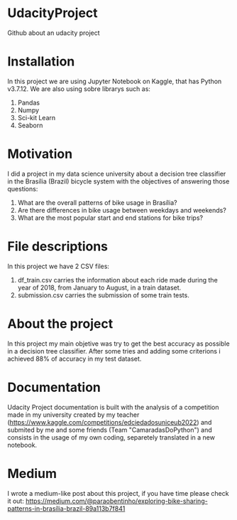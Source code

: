 # UdacityProject
Github about an udacity project
# Installation
In this project we are using Jupyter Notebook on Kaggle, that has Python v3.7.12. We are also using sobre librarys such as:
1. Pandas
2. Numpy
3. Sci-kit Learn
4. Seaborn
# Motivation 
I did a project in my data science university about a decision tree classifier in the Brasília (Brazil) bicycle system with the objectives of answering those questions:
1. What are the overall patterns of bike usage in Brasília?
2. Are there differences in bike usage between weekdays and weekends?
3. What are the most popular start and end stations for bike trips?
# File descriptions
In this project we have 2 CSV files:
1. df_train.csv carries the information about each ride made during the year of 2018, from January to August, in a train dataset.
2. submission.csv carries the submission of some train tests.
# About the project
In this project my main objetive was try to get the best accuracy as possible in a decision tree classifier. After some tries and adding some criterions i achieved 88% of accuracy in my test dataset.
# Documentation
Udacity Project documentation is built with the analysis of a competition made in my university created by my teacher (https://www.kaggle.com/competitions/edciedadosuniceub2022) and submited by me and some friends (Team "CamaradasDoPython") and consists in the usage of my own coding, separetely translated in a new notebook.
# Medium
I wrote a medium-like post about this project, if you have time please check it out: 
https://medium.com/@paraobentinho/exploring-bike-sharing-patterns-in-brasília-brazil-89a113b7f841
